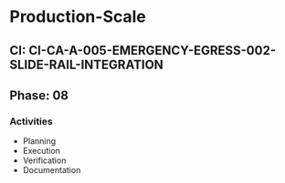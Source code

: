# Production-Scale

## CI: CI-CA-A-005-EMERGENCY-EGRESS-002-SLIDE-RAIL-INTEGRATION
## Phase: 08

### Activities
- Planning
- Execution
- Verification
- Documentation

